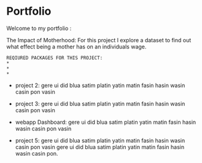 # Portfolio

Welcome to my portfolio :

The Impact of Motherhood: For this project I explore a dataset to find out what effect being a mother has on an individuals wage. 
          
         
    REQIURED PACKAGES FOR THIS PROJECT: 
    *
    *
    *


* project 2: gere ui did blua satim platin yatin matin fasin hasin wasin casin pon vasin
* project 3: gere ui did blua satim platin yatin matin fasin hasin wasin casin pon vasin



* webapp Dashboard: gere ui did blua satim platin yatin matin fasin hasin wasin casin pon vasin
* project 5:  gere ui did blua satim platin yatin matin fasin hasin wasin casin pon vasin gere ui did blua satim platin yatin matin fasin hasin wasin casin pon.
